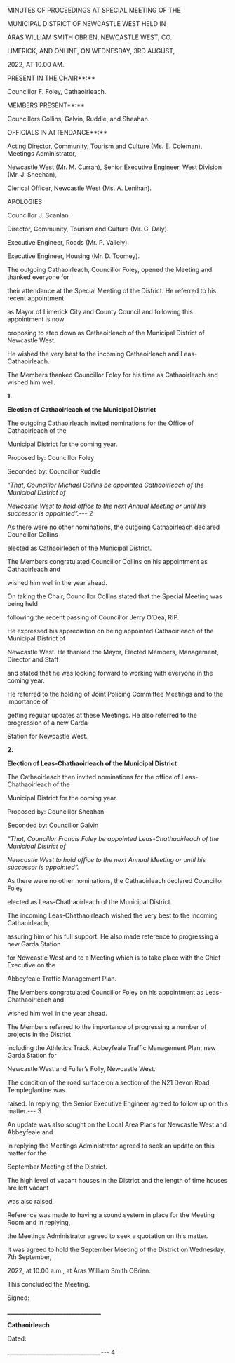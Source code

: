 MINUTES OF PROCEEDINGS AT SPECIAL MEETING OF THE

MUNICIPAL DISTRICT OF NEWCASTLE WEST HELD IN

ÁRAS WILLIAM SMITH OBRIEN, NEWCASTLE WEST, CO.

LIMERICK, AND ONLINE, ON WEDNESDAY, 3RD AUGUST,

2022, AT 10.00 AM.

PRESENT IN THE CHAIR**:**

Councillor F. Foley, Cathaoirleach.

MEMBERS PRESENT**:**

Councillors Collins, Galvin, Ruddle, and Sheahan.

OFFICIALS IN ATTENDANCE**:**

Acting Director, Community, Tourism and Culture (Ms. E. Coleman), Meetings Administrator,

Newcastle West (Mr. M. Curran), Senior Executive Engineer, West Division (Mr. J. Sheehan),

Clerical Officer, Newcastle West (Ms. A. Lenihan).

APOLOGIES:

Councillor J. Scanlan.

Director, Community, Tourism and Culture (Mr. G. Daly).

Executive Engineer, Roads (Mr. P. Vallely).

Executive Engineer, Housing (Mr. D. Toomey).

The outgoing Cathaoirleach, Councillor Foley, opened the Meeting and thanked everyone for

their attendance at the Special Meeting of the District. He referred to his recent appointment

as Mayor of Limerick City and County Council and following this appointment is now

proposing to step down as Cathaoirleach of the Municipal District of Newcastle West.

He wished the very best to the incoming Cathaoirleach and Leas-Cathaoirleach.

The Members thanked Councillor Foley for his time as Cathaoirleach and wished him well.

**1.**

**Election of Cathaoirleach of the Municipal District**

The outgoing Cathaoirleach invited nominations for the Office of Cathaoirleach of the

Municipal District for the coming year.

Proposed by: Councillor Foley

Seconded by: Councillor Ruddle

“*That, Councillor Michael Collins be appointed Cathaoirleach of the Municipal District of*

*Newcastle West to hold office to the next Annual Meeting or until his successor is appointed”.*---
2

As there were no other nominations, the outgoing Cathaoirleach declared Councillor Collins

elected as Cathaoirleach of the Municipal District.

The Members congratulated Councillor Collins on his appointment as Cathaoirleach and

wished him well in the year ahead.

On taking the Chair, Councillor Collins stated that the Special Meeting was being held

following the recent passing of Councillor Jerry O’Dea, RIP.

He expressed his appreciation on being appointed Cathaoirleach of the Municipal District of

Newcastle West. He thanked the Mayor, Elected Members, Management, Director and Staff

and stated that he was looking forward to working with everyone in the coming year.

He referred to the holding of Joint Policing Committee Meetings and to the importance of

getting regular updates at these Meetings. He also referred to the progression of a new Garda

Station for Newcastle West.

**2.**

**Election of Leas-Chathaoirleach of the Municipal District**

The Cathaoirleach then invited nominations for the office of Leas-Chathaoirleach of the

Municipal District for the coming year.

Proposed by: Councillor Sheahan

Seconded by: Councillor Galvin

*“That, Councillor* *Francis Foley be appointed Leas-Chathaoirleach of the Municipal District of*

*Newcastle West to hold office to the next Annual Meeting or until his successor is appointed”.*

As there were no other nominations, the Cathaoirleach declared Councillor Foley

elected as Leas-Chathaoirleach of the Municipal District.

The incoming Leas-Chathaoirleach wished the very best to the incoming Cathaoirleach,

assuring him of his full support. He also made reference to progressing a new Garda Station

for Newcastle West and to a Meeting which is to take place with the Chief Executive on the

Abbeyfeale Traffic Management Plan.

The Members congratulated Councillor Foley on his appointment as Leas-Chathaoirleach and

wished him well in the year ahead.

The Members referred to the importance of progressing a number of projects in the District

including the Athletics Track, Abbeyfeale Traffic Management Plan, new Garda Station for

Newcastle West and Fuller’s Folly, Newcastle West.

The condition of the road surface on a section of the N21 Devon Road, Templeglantine was

raised. In replying, the Senior Executive Engineer agreed to follow up on this matter.---
3

An update was also sought on the Local Area Plans for Newcastle West and Abbeyfeale and

in replying the Meetings Administrator agreed to seek an update on this matter for the

September Meeting of the District.

The high level of vacant houses in the District and the length of time houses are left vacant

was also raised.

Reference was made to having a sound system in place for the Meeting Room and in replying,

the Meetings Administrator agreed to seek a quotation on this matter.

It was agreed to hold the September Meeting of the District on Wednesday, 7th September,

2022, at 10.00 a.m., at Áras William Smith OBrien.

This concluded the Meeting.

Signed:

**\_\_\_\_\_\_\_\_\_\_\_\_\_\_\_\_\_\_\_\_\_\_\_\_\_\_\_\_\_\_\_\_**

**Cathaoirleach**

Dated:

**\_\_\_\_\_\_\_\_\_\_\_\_\_\_\_\_\_\_\_\_\_\_\_\_\_\_\_\_\_\_\_\_**---
4---
